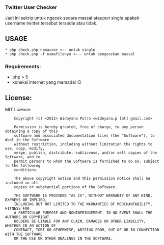 ### Twitter User Checker
Jadi ini sekrip untuk ngecek secara massal ataupun single apakah username twitter tersebut tersedia atau tidak.

## USAGE
    * php check.php namauser <-- untuk single
    * php check.php -f namafilenya <--- untuk pengecekan massal


### Requirements:
  * php > 5
  * koneksi internet yang memadai :D

## License:
MIT License:

        Copyright (c) <2012> Widnyana Putra <widnyana.p [at] gmail.com>

        Permission is hereby granted, free of charge, to any person obtaining a copy of this
        software and associated documentation files (the "Software"), to deal in the Software
        without restriction, including without limitation the rights to use, copy, modify,
        merge, publish, distribute, sublicense, and/or sell copies of the Software, and to
        permit persons to whom the Software is furnished to do so, subject to the following
        conditions:

        The above copyright notice and this permission notice shall be included in all
        copies or substantial portions of the Software.

        THE SOFTWARE IS PROVIDED "AS IS", WITHOUT WARRANTY OF ANY KIND, EXPRESS OR IMPLIED,
        INCLUDING BUT NOT LIMITED TO THE WARRANTIES OF MERCHANTABILITY, FITNESS FOR
        A PARTICULAR PURPOSE AND NONINFRINGEMENT. IN NO EVENT SHALL THE AUTHORS OR COPYRIGHT
        HOLDERS BE LIABLE FOR ANY CLAIM, DAMAGES OR OTHER LIABILITY, WHETHER IN AN ACTION OF
        CONTRACT, TORT OR OTHERWISE, ARISING FROM, OUT OF OR IN CONNECTION WITH THE SOFTWARE
        OR THE USE OR OTHER DEALINGS IN THE SOFTWARE.
